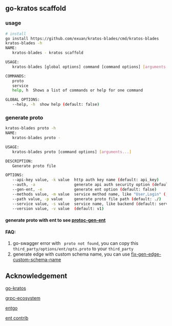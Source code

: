 ## go-kratos scaffold


### usage
```bash
# install
go install https://github.com/exuan/kratos-blades/cmd/kratos-blades
kratos-blades -h
NAME:
   kratos-blades - kratos scaffold

USAGE:
   kratos-blades [global options] command [command options] [arguments...]

COMMANDS:
   proto    
   service  
   help, h  Shows a list of commands or help for one command

GLOBAL OPTIONS:
   --help, -h  show help (default: false)
```

### generate proto

```bash
kratos-blades proto -h
NAME:
   kratos-blades proto - 

USAGE:
   kratos-blades proto [command options] [arguments...]

DESCRIPTION:
   Generate proto file

OPTIONS:
   --api-key value, -k value  http auth key name (default: api_key)
   --auth, -a                 generate api auth security option (default: false)
   --gen-ent, -e              generate ent option (default: false)
   --methods value, -m value  service method name, like "User,Login" (,)separated
   --path value, -p value     generate proto file path (default: ./)
   --service value, -s value  service name, like backend (default: service)
   --version value, -v value  (default: v1)

```

#### generate proto with ent to see [protoc-gen-ent](https://github.com/ent/contrib/tree/master/entproto/cmd/protoc-gen-ent)


#### FAQ:
1. go-swagger error with ` proto not found`, you can copy this `third_party/options/ent/opts.proto` to your `third_party`
2. generate edge with custom schema name, you can use [fix-gen-edge-custom-schema-name](https://github.com/exuan/contrib/tree/fix-gen-edge-custom-schema-name) 

## Acknowledgement
[go-kratos](https://github.com/go-kratos/kratos)

[grpc-ecosystem](https://github.com/grpc-ecosystem)

[entgo](https://github.com/ent/ent)

[ent contrib](https://github.com/ent/contrib)